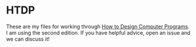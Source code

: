 # HTDP

These are my files for working through [How to Design Computer Programs](https://www.htdp.org/). I am using the second edition. If you have helpful advice, open an issue and we can discuss it!
